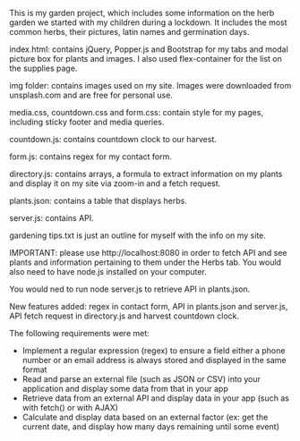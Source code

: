 This is my garden project, which includes some information on the herb garden we started with my children during a lockdown.
It includes the most common herbs, their pictures, latin names and germination days.

index.html: contains jQuery, Popper.js and Bootstrap for my tabs and modal picture box for plants and images. I also used flex-container for the list on the supplies page.

img folder: contains images used on my site. Images were downloaded from unsplash.com and are free for personal use.

media.css, countdown.css and form.css: contain style for my pages, including sticky footer and media queries.

countdown.js: contains countdown clock to our harvest.

form.js: contains regex for my contact form.

directory.js: contains arrays, a formula to extract information on my plants and display it on my site via zoom-in and a fetch request. 

plants.json: contains a table that displays herbs.

server.js: contains API.

gardening tips.txt is just an outline for myself with the info on my site.

IMPORTANT: please use http://localhost:8080 in order to fetch API and see plants and information pertaining to them under the Herbs tab. You would also need to have node.js installed on your computer.

You would ned to run node server.js to retrieve API in plants.json.

New features added: regex in contact form, API in plants.json and server.js,  API fetch request in directory.js and harvest countdown clock.

The following requirements were met:

* Implement a regular expression (regex) to ensure a field either a phone number or an email address is always stored and displayed in the same format
* Read and parse an external file (such as JSON or CSV) into your application and display some data from that in your app
* Retrieve data from an external API and display data in your app (such as with fetch() or with AJAX)
* Calculate and display data based on an external factor (ex: get the current date, and display how many days remaining until some event)


